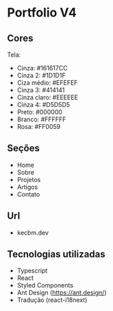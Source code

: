 # Portfolio V4

## Cores

Tela:

- Cinza: #161617CC
- Cinza 2: #1D1D1F
- Ciza médio: #EFEFEF
- Cinza 3: #414141
- Cinza claro: #EEEEEE
- Cinza 4: #D5D5D5
- Preto: #000000
- Branco: #FFFFFF
- Rosa: #FF0059

## Seções

- Home
- Sobre
- Projetos
- Artigos
- Contato

## Url

- kecbm.dev

## Tecnologias utilizadas

- Typescript
- React
- Styled Components
- Ant Design (https://ant.design/)
- Tradução (react-i18next)